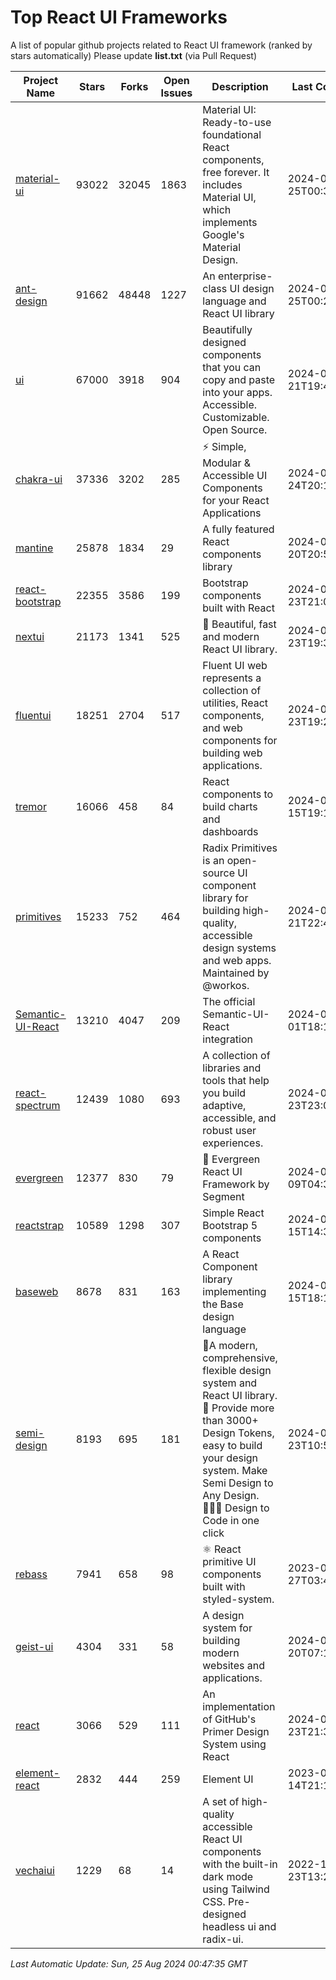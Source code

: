 # Top React UI Frameworks

A list of popular github projects related to React UI framework (ranked by stars automatically)
Please update **list.txt** (via Pull Request)

| Project Name | Stars | Forks | Open Issues | Description | Last Commit |
| ------------ | ----- | ----- | ----------- | ----------- | ----------- |
| [material-ui](https://github.com/mui/material-ui) |93022|32045|1863|Material UI: Ready-to-use foundational React components, free forever. It includes Material UI, which implements Google&#39;s Material Design.|2024-08-25T00:39:28Z|
| [ant-design](https://github.com/ant-design/ant-design) |91662|48448|1227|An enterprise-class UI design language and React UI library|2024-08-25T00:21:18Z|
| [ui](https://github.com/shadcn-ui/ui) |67000|3918|904|Beautifully designed components that you can copy and paste into your apps. Accessible. Customizable. Open Source.|2024-08-21T19:43:10Z|
| [chakra-ui](https://github.com/chakra-ui/chakra-ui) |37336|3202|285|⚡️ Simple, Modular &amp; Accessible UI Components for your React Applications|2024-08-24T20:15:49Z|
| [mantine](https://github.com/mantinedev/mantine) |25878|1834|29|A fully featured React components library|2024-08-20T20:53:06Z|
| [react-bootstrap](https://github.com/react-bootstrap/react-bootstrap) |22355|3586|199|Bootstrap components built with React|2024-08-23T21:02:44Z|
| [nextui](https://github.com/nextui-org/nextui) |21173|1341|525|🚀   Beautiful, fast and modern React UI library.|2024-08-23T19:30:20Z|
| [fluentui](https://github.com/microsoft/fluentui) |18251|2704|517|Fluent UI web represents a collection of utilities, React components, and web components for building web applications.|2024-08-23T19:22:33Z|
| [tremor](https://github.com/tremorlabs/tremor) |16066|458|84|React components to build charts and dashboards|2024-08-15T19:11:58Z|
| [primitives](https://github.com/radix-ui/primitives) |15233|752|464|Radix Primitives is an open-source UI component library for building high-quality, accessible design systems and web apps. Maintained by @workos.|2024-08-21T22:46:18Z|
| [Semantic-UI-React](https://github.com/Semantic-Org/Semantic-UI-React) |13210|4047|209|The official Semantic-UI-React integration|2024-07-01T18:19:32Z|
| [react-spectrum](https://github.com/adobe/react-spectrum) |12439|1080|693|A collection of libraries and tools that help you build adaptive, accessible, and robust user experiences.|2024-08-23T23:03:05Z|
| [evergreen](https://github.com/segmentio/evergreen) |12377|830|79|🌲 Evergreen React UI Framework by Segment|2024-07-09T04:30:28Z|
| [reactstrap](https://github.com/reactstrap/reactstrap) |10589|1298|307|Simple React Bootstrap 5 components|2024-08-15T14:33:13Z|
| [baseweb](https://github.com/uber/baseweb) |8678|831|163|A React Component library implementing the Base design language|2024-08-15T18:18:27Z|
| [semi-design](https://github.com/DouyinFE/semi-design) |8193|695|181|🚀A modern, comprehensive, flexible design system and React UI library. 🎨 Provide more than 3000+ Design Tokens, easy to build your design system. Make Semi Design to Any Design.  🧑🏻‍💻 Design to Code in one click |2024-08-23T10:58:09Z|
| [rebass](https://github.com/rebassjs/rebass) |7941|658|98|:atom_symbol: React primitive UI components built with styled-system.|2023-07-27T03:42:53Z|
| [geist-ui](https://github.com/geist-org/geist-ui) |4304|331|58|A design system for building modern websites and applications.|2024-07-20T07:18:46Z|
| [react](https://github.com/primer/react) |3066|529|111|An implementation of GitHub&#39;s Primer Design System using React|2024-08-23T21:35:00Z|
| [element-react](https://github.com/ElemeFE/element-react) |2832|444|259|Element UI|2023-01-14T21:13:08Z|
| [vechaiui](https://github.com/vechai/vechaiui) |1229|68|14|A set of high-quality accessible React UI components with the built-in dark mode using Tailwind CSS. Pre-designed headless ui and radix-ui.|2022-12-23T13:29:41Z|

*Last Automatic Update: Sun, 25 Aug 2024 00:47:35 GMT*